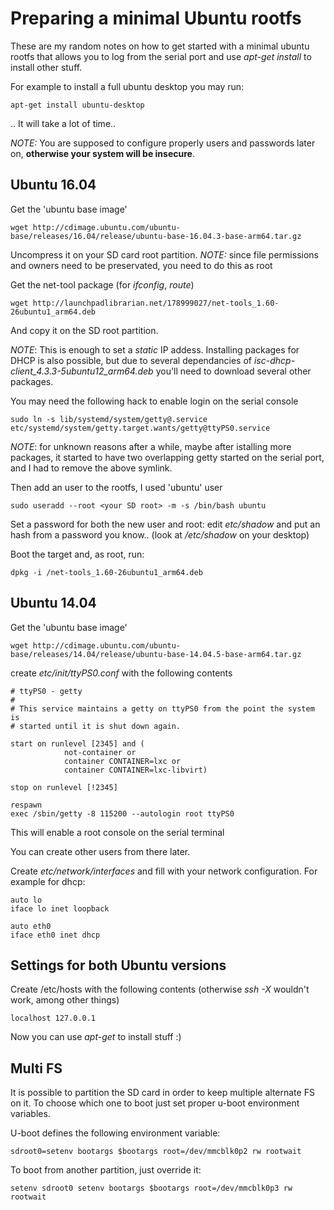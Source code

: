 Preparing a minimal Ubuntu rootfs
=================================

These are my random notes on how to get started with a minimal ubuntu rootfs that allows you to log from the serial port and use *apt-get install* to install other stuff.

For example to install a full ubuntu desktop you may run:

```
apt-get install ubuntu-desktop
```
.. It will take a lot of time..

*NOTE:* You are supposed to configure properly users and passwords later on, **otherwise your system will be insecure**.

Ubuntu 16.04
------------

Get the 'ubuntu base image'
```
wget http://cdimage.ubuntu.com/ubuntu-base/releases/16.04/release/ubuntu-base-16.04.3-base-arm64.tar.gz
```
Uncompress it on your SD card root partition.
*NOTE:* since file permissions and owners need to be preservated, you need to do this as root

Get the net-tool package (for *ifconfig*, *route*)
```
wget http://launchpadlibrarian.net/178999027/net-tools_1.60-26ubuntu1_arm64.deb
```
And copy it on the SD root partition.

*NOTE*: This is enough to set a *static* IP addess. Installing packages for DHCP is also possible, but due to several dependancies of *isc-dhcp-client_4.3.3-5ubuntu12_arm64.deb* you'll need to download several other packages.

You may need the following hack to enable login on the serial console
```
sudo ln -s lib/systemd/system/getty@.service etc/systemd/system/getty.target.wants/getty@ttyPS0.service
```

*NOTE*: for unknown reasons after a while, maybe after istalling more packages, it started to have two overlapping getty started on the serial port, and I had to remove the above symlink.

Then add an user to the rootfs, I used 'ubuntu' user
```
sudo useradd --root <your SD root> -m -s /bin/bash ubuntu
```

Set a password for both the new user and root: edit *etc/shadow* and put an hash from a password you know.. (look at */etc/shadow* on your desktop)

Boot the target and, as root, run:
```
dpkg -i /net-tools_1.60-26ubuntu1_arm64.deb
```


Ubuntu 14.04
------------

Get the 'ubuntu base image'
```
wget http://cdimage.ubuntu.com/ubuntu-base/releases/14.04/release/ubuntu-base-14.04.5-base-arm64.tar.gz
```

create *etc/init/ttyPS0.conf* with the following contents


```
# ttyPS0 - getty
#
# This service maintains a getty on ttyPS0 from the point the system is
# started until it is shut down again.

start on runlevel [2345] and (
            not-container or
            container CONTAINER=lxc or
            container CONTAINER=lxc-libvirt)

stop on runlevel [!2345]

respawn
exec /sbin/getty -8 115200 --autologin root ttyPS0

```
This will enable a root console on the serial terminal

You can create other users from there later.

Create *etc/network/interfaces* and fill with your network configuration.
For example for dhcp:

```
auto lo
iface lo inet loopback

auto eth0
iface eth0 inet dhcp
```

Settings for both Ubuntu versions
---------------------------------

Create /etc/hosts with the following contents (otherwise *ssh -X* wouldn't work, among other things)

```
localhost 127.0.0.1
```

Now you can use *apt-get* to install stuff :)


Multi FS
--------

It is possible to partition the SD card in order to keep multiple alternate FS on it.
To choose which one to boot just set proper u-boot environment variables.

U-boot defines the following environment variable:
```
sdroot0=setenv bootargs $bootargs root=/dev/mmcblk0p2 rw rootwait
```

To boot from another partition, just override it:

```
setenv sdroot0 setenv bootargs $bootargs root=/dev/mmcblk0p3 rw rootwait
```
